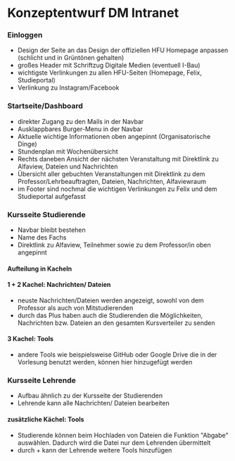 # Konzeptentwurf DM Intranet

### Einloggen
- Design der Seite an das Design der offiziellen HFU Homepage anpassen (schlicht und in Grüntönen gehalten)
- großes Header mit Schriftzug Digitale Medien (eventuell I-Bau)
- wichtigste Verlinkungen zu allen HFU-Seiten (Homepage, Felix, Studieportal)
- Verlinkung zu Instagram/Facebook

### Startseite/Dashboard
- direkter Zugang zu den Mails in der Navbar
- Ausklappbares Burger-Menu in der Navbar
- Aktuelle wichtige Informationen oben angepinnt (Organisatorische Dinge)
- Stundenplan mit Wochenübersicht 
- Rechts daneben Ansicht der nächsten Veranstaltung mit Direktlink zu Alfaview, Dateien und Nachrichten
- Übersicht aller gebuchten Veranstaltungen mit Direktlink zu dem Professor/Lehrbeauftragten, Dateien, Nachrichten, Alfaviewraum
- im Footer sind nochmal die wichtigen Verlinkungen zu Felix und dem Studieportal aufgefasst

### Kursseite Studierende
- Navbar bleibt bestehen
- Name des Fachs 
- Direktlink zu Alfaview, Teilnehmer sowie zu dem Professor/in oben angepinnt

#### Aufteilung in Kacheln 
#### 1 + 2 Kachel: Nachrichten/ Dateien
- neuste Nachrichten/Dateien werden angezeigt, sowohl von dem Professor als auch von Mitstudierenden
- durch das Plus haben auch die Studierenden die Möglichkeiten, Nachrichten bzw. Dateien an den gesamten 			Kursverteiler zu senden

#### 3 Kachel: Tools
- andere Tools wie beispielsweise GitHub oder Google Drive die in der Vorlesung benutzt werden, können hier 			hinzugefügt werden


### Kursseite Lehrende

- Aufbau ähnlich zu der Kursseite der Studierenden
- Lehrende kann alle Nachrichten/ Dateien bearbeiten

#### zusätzliche Kächel: Tools
- Studierende können beim Hochladen von Dateien die Funktion "Abgabe" auswählen. Dadurch wird die Datei nur dem Lehrenden übermittelt 
- durch + kann der Lehrende weitere Tools hinzufügen

